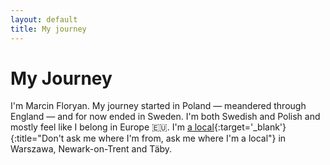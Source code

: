 ```yaml
---
layout: default
title: My journey
---
```

# My Journey

I'm Marcin Floryan. My journey started in Poland &mdash; meandered through England &mdash; and for now ended in Sweden. I'm both Swedish and Polish and mostly feel like I belong in Europe 🇪🇺. I'm [a local](https://www.ted.com/talks/taiye_selasi_don_t_ask_where_i_m_from_ask_where_i_m_a_local?language=en){:target='_blank'}{:title="Don't ask me where I'm from, ask me where I'm a local"} in Warszawa, Newark-on-Trent and Täby. 
